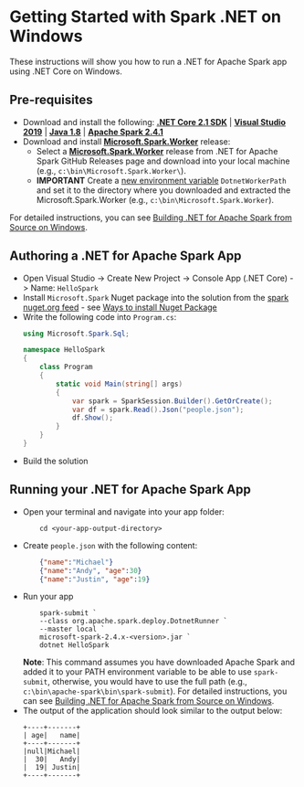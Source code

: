 # Getting Started with Spark .NET on Windows

These instructions will show you how to run a .NET for Apache Spark app using .NET Core on Windows.

## Pre-requisites

- Download and install the following: **[.NET Core 2.1 SDK](https://dotnet.microsoft.com/download/dotnet-core/2.1)** | **[Visual Studio 2019](https://www.visualstudio.com/downloads/)** | **[Java 1.8](https://www.oracle.com/technetwork/java/javase/downloads/jdk8-downloads-2133151.html)** | **[Apache Spark 2.4.1](https://archive.apache.org/dist/spark/spark-2.4.1/spark-2.4.1-bin-hadoop2.7.tgz)**
- Download and install **[Microsoft.Spark.Worker](https://github.com/dotnet/spark/releases)** release:
    - Select a **[Microsoft.Spark.Worker](https://github.com/dotnet/spark/releases)** release from .NET for Apache Spark GitHub Releases page and download into your local machine (e.g., `c:\bin\Microsoft.Spark.Worker\`).
    - **IMPORTANT** Create a [new environment variable](https://www.java.com/en/download/help/path.xml) `DotnetWorkerPath` and set it to the directory where you downloaded and extracted the Microsoft.Spark.Worker (e.g., `c:\bin\Microsoft.Spark.Worker`).

For detailed instructions, you can see [Building .NET for Apache Spark from Source on Windows](docs/building/windows-instructions.md).

## Authoring a .NET for Apache Spark App
- Open Visual Studio -> Create New Project -> Console App (.NET Core) -> Name: `HelloSpark`
- Install `Microsoft.Spark` Nuget package into the solution from the [spark nuget.org feed](https://www.nuget.org/profiles/spark) - see [Ways to install Nuget Package](https://docs.microsoft.com/en-us/nuget/consume-packages/ways-to-install-a-package)
- Write the following code into `Program.cs`:
    ```csharp
    using Microsoft.Spark.Sql;

    namespace HelloSpark
    {
        class Program
        {
            static void Main(string[] args)
            {
                var spark = SparkSession.Builder().GetOrCreate();
                var df = spark.Read().Json("people.json");
                df.Show();
            }
        }
    }
    ```
- Build the solution

## Running your .NET for Apache Spark App
- Open your terminal and navigate into your app folder:
    ```
        cd <your-app-output-directory>
    ```
- Create `people.json` with the following content:
    ```json
        {"name":"Michael"}
        {"name":"Andy", "age":30}
        {"name":"Justin", "age":19}
    ```
- Run your app
    ```
        spark-submit `
        --class org.apache.spark.deploy.DotnetRunner `
        --master local `
        microsoft-spark-2.4.x-<version>.jar `
        dotnet HelloSpark
    ```
    **Note**: This command assumes you have downloaded Apache Spark and added it to your PATH environment variable to be able to use `spark-submit`, otherwise, you would have to use the full path (e.g., `c:\bin\apache-spark\bin\spark-submit`). For detailed instructions, you can see [Building .NET for Apache Spark from Source on Windows](docs/building/windows-instructions.md).
- The output of the application should look similar to the output below:
    ```text
    +----+-------+
    | age|   name|
    +----+-------+
    |null|Michael|
    |  30|   Andy|
    |  19| Justin|
    +----+-------+
    ```
